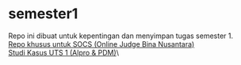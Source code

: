 # semester1
Repo ini dibuat untuk kepentingan dan menyimpan tugas semester 1.\
[Repo khusus untuk SOCS (Online Judge Bina Nusantara)](https://github.com/fabianhabil/socssunib)\
[Studi Kasus UTS 1 (Alpro & PDM)](https://github.com/fabianhabil/studikasusuts)\
